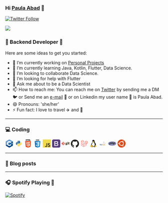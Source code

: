 ### Hi [Paula Abad][website] 👋

[![Twitter Follow](https://img.shields.io/twitter/follow/libeluladoradas?color=%231DA1F2&logo=Twitter&style=for-the-badge)](https://twitter.com/libeluladoradas)

[<img src="https://media.giphy.com/media/110dhxfJebYOTm/giphy.gif">][website]


### :purple_heart: Backend Developer :purple_heart:


Here are some ideas to get you started:

- 🔭 I’m currently working on [Personal Projects][website]
- 🌱 I’m currently learning Java, Kotlin, Flutter, Data Science.
- 👯 I’m looking to collaborate Data Science.
- 🤔 I’m looking for help with Flutter
- 💬 Ask me about to be a Data Scientist
- 📫 How to reach me: You can reach me on [Twitter][twitter] by sending me a DM :bird: or Send me an [e-mail][e-mail] :love_letter: or on Linkedin my user name :crown: is Paula Abad.
- 😄 Pronouns: 'she/her'
- ⚡ Fun fact: I love to travel :airplane: and :pizza:

---

### :computer: Coding

<img aling="left" alt="C++" width="26px" src="https://raw.githubusercontent.com/github/explore/80688e429a7d4ef2fca1e82350fe8e3517d3494d/topics/cpp/cpp.png"/>&nbsp;<img aling="left" alt="python" width="26px" src="https://raw.githubusercontent.com/github/explore/80688e429a7d4ef2fca1e82350fe8e3517d3494d/topics/python/python.png"/>&nbsp;<img aling="left" alt="python" width="26px" src="https://raw.githubusercontent.com/github/explore/80688e429a7d4ef2fca1e82350fe8e3517d3494d/topics/html/html.png"/>&nbsp;<img aling="left" alt="python" width="26px" src="https://raw.githubusercontent.com/github/explore/80688e429a7d4ef2fca1e82350fe8e3517d3494d/topics/css/css.png"/>&nbsp;<img aling="left" alt="python" width="26px" src="https://raw.githubusercontent.com/github/explore/80688e429a7d4ef2fca1e82350fe8e3517d3494d/topics/javascript/javascript.png"/>&nbsp;<img aling="left" alt="python" width="26px" src="https://raw.githubusercontent.com/github/explore/80688e429a7d4ef2fca1e82350fe8e3517d3494d/topics/bootstrap/bootstrap.png"/>&nbsp;<img aling="left" alt="python" width="26px" src="https://raw.githubusercontent.com/github/explore/80688e429a7d4ef2fca1e82350fe8e3517d3494d/topics/git/git.png"/>&nbsp;<img aling="left" alt="python" width="26px" src="https://raw.githubusercontent.com/github/explore/89bdd9644f44d1b12180fd512b95574fe4c54617/topics/github-api/github-api.png"/>&nbsp;<img aling="left" alt="python" width="26px" src="https://raw.githubusercontent.com/github/explore/56a826d05cf762b2b50ecbe7d492a839b04f3fbf/topics/laravel/laravel.png"/>&nbsp;<img aling="left" alt="python" width="26px" src="https://raw.githubusercontent.com/github/explore/80688e429a7d4ef2fca1e82350fe8e3517d3494d/topics/linux/linux.png"/>&nbsp;<img aling="left" alt="python" width="26px" src="https://raw.githubusercontent.com/github/explore/80688e429a7d4ef2fca1e82350fe8e3517d3494d/topics/mysql/mysql.png"/>&nbsp;<img aling="left" alt="python" width="26px" src="https://raw.githubusercontent.com/github/explore/ccc16358ac4530c6a69b1b80c7223cd2744dea83/topics/php/php.png"/>&nbsp;<img aling="left" alt="python" width="26px" src="https://raw.githubusercontent.com/github/explore/80688e429a7d4ef2fca1e82350fe8e3517d3494d/topics/ubuntu/ubuntu.png"/>


---

### :orange_book: Blog posts
<!-- BLOG-POST-LIST:START -->
<!-- BLOG-POST-LIST:END -->

---

### :headphones: Spotify Playing :microphone:

[![Spotify](https://novatorem-pdcl0be90-spoty.vercel.app/api/spotify)](https://open.spotify.com/user/31chnmcc6yrr4pp6doagc7sytkhm)


<!-- Links -->
[website]: https://paulabad-bigdata.github.io/
[e-mail]: paulabad76@gmail.com
[twitter]: https://twitter.com/libeluladoradas